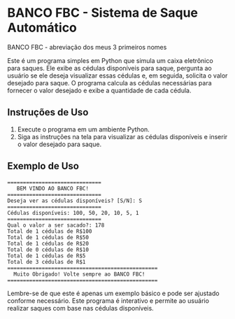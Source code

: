 # BANCO FBC - Sistema de Saque Automático

BANCO FBC - abreviação dos meus 3 primeiros nomes

Este é um programa simples em Python que simula um caixa eletrônico para saques. Ele exibe as cédulas disponíveis para saque, pergunta ao usuário se ele deseja visualizar essas cédulas e, em seguida, solicita o valor desejado para saque. O programa calcula as cédulas necessárias para fornecer o valor desejado e exibe a quantidade de cada cédula.

## Instruções de Uso

1. Execute o programa em um ambiente Python.
2. Siga as instruções na tela para visualizar as cédulas disponíveis e inserir o valor desejado para saque.

## Exemplo de Uso

```
==============================
   BEM VINDO AO BANCO FBC!
==============================
Deseja ver as cédulas disponíveis? [S/N]: S
==============================
Cédulas disponíveis: 100, 50, 20, 10, 5, 1
==============================
Qual o valor a ser sacado?: 178
Total de 1 cédulas de R$100
Total de 1 cédulas de R$50
Total de 1 cédulas de R$20
Total de 0 cédulas de R$10
Total de 1 cédulas de R$5
Total de 3 cédulas de R$1
================================================
  Muito Obrigado! Volte sempre ao BANCO FBC!
================================================
```

Lembre-se de que este é apenas um exemplo básico e pode ser ajustado conforme necessário. Este programa é interativo e permite ao usuário realizar saques com base nas cédulas disponíveis.

